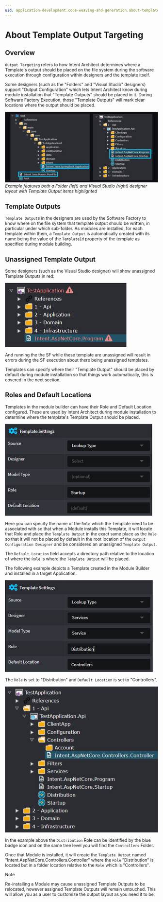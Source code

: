 ```yaml
---
uid: application-development.code-weaving-and-generation.about-template-output-targeting
---
```

# About Template Output Targeting

## Overview

`Output Targeting` refers to how Intent Architect determines where a Template's output should be placed on the file system during the software execution through configuration within designers and the template itself.

Some designers (such as the "Folders" and "Visual Studio" designers) support "Output Configuration" which lets Intent Architect know during module installation that "Template Outputs" should be placed in it. During Software Factory Execution, those "Template Outputs" will mark clear locations where the output should be placed.

![Output Config Template Output](images/output-config-template-output-side-by-side.png)
_Example features both a Folder (left) and Visual Studio (right) designer layout with Template Output items highlighted_

## Template Outputs

`Template Output`s in the designers are used by the Software Factory to know where on the file system that template output should be written, in particular under which sub-folder. As modules are installed, for each template within them, a `Template Output` is automatically created with its name being the value of the `TemplateId` property of the template as specified during module building.

## Unassigned Template Output

Some designers (such as the Visual Studio designer) will show unassigned Template Outputs in red:

![Unassigned Template in Output Configuration Designer](images/output-config-vs-unassigned-template.png)

And running the the SF while these template are unassigned will result in errors during the SF execution about there being unassigned templates.

Templates can specify where their "Template Output" should be placed by default during module installation so that things work automatically, this is covered in the next section.

## Roles and Default Locations

Templates in the module builder can have their Role and Default Location configured. These are used by Intent Architect during module installation to determine where the template's Template Output should be placed.

![Module Builder Template Role Specification](images/module-builder-template-role-specification.png)

Here you can specify the name of the `Role` which the Template need to be associated with so that when a Module installs this Template, it will locate that Role and place the `Template Output` in the exact same place as the `Role` so that it will not be placed by default in the root location of the `Output Configuration Designer` and be considered an unassigned `Template Output`.

The `Default Location` field accepts a directory path relative to the location of where the `Role` is where the `Template Output` will be placed.

The following example depicts a Template created in the Module Builder and installed in a target Application.

![Module Builder Template Settings Relative Location Example](images/module-builder-template-settings-example-relative-location.png)

The `Role` is set to "Distribution" and `Default Location` is set to "Controllers".

![Output Configuration Relative Location Example](images/output-config-example-relative-location.png)

In the example above the `Distribution` Role can be identified by the blue badge icon and on the same tree level you will find the `Controllers` Folder.

Once that Module is installed, it will create the `Template Output` named "Intent.AspNetCore.Controllers.Controller" where the `Role` "Distribution" is located but in a folder location relative to the `Role` which is "Controllers".

> [!NOTE]
> Re-installing a Module may cause unassigned Template Outputs to be relocated, however assigned Template Outputs will remain untouched. This will allow you as a user to customize the output layout as you need it to be.
